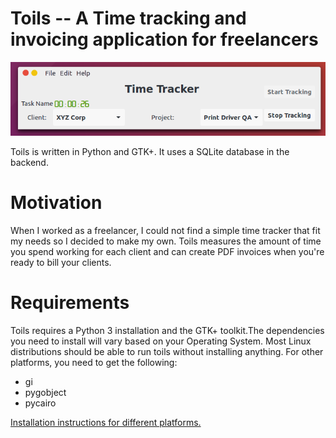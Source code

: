 # Toils -- A Time tracking and invoicing application for freelancers

![Toils App](/images/toils_gui.png)

Toils is written in Python and GTK+. It uses a SQLite database in the backend.

# Motivation

When I worked as a freelancer, I could not find a simple time tracker that fit my needs so I decided to make my own. Toils measures the amount of time you spend working for each client and can create PDF invoices when you're ready to bill your clients.

# Requirements
Toils requires a Python 3 installation and the GTK+ toolkit.The dependencies you need to install will vary based on your Operating System. Most Linux distributions should be able to run toils without installing anything. For other platforms, you need to get the following:

+ gi
+ pygobject
+ pycairo

[Installation instructions for different platforms.](https://pygobject.readthedocs.io/en/latest/getting_started.html)

